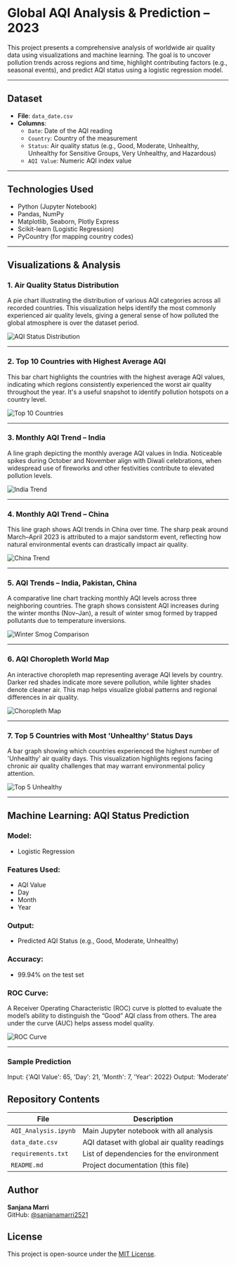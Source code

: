 # Global AQI Analysis & Prediction – 2023

This project presents a comprehensive analysis of worldwide air quality data using visualizations and machine learning. The goal is to uncover pollution trends across regions and time, highlight contributing factors (e.g., seasonal events), and predict AQI status using a logistic regression model.

---

## Dataset

- **File**: `data_date.csv`
- **Columns**:
  - `Date`: Date of the AQI reading
  - `Country`: Country of the measurement
  - `Status`: Air quality status (e.g., Good, Moderate, Unhealthy, Unhealthy for Sensitive Groups, Very Unhealthy, and Hazardous)
  - `AQI Value`: Numeric AQI index value

---

## Technologies Used

- Python (Jupyter Notebook)
- Pandas, NumPy
- Matplotlib, Seaborn, Plotly Express
- Scikit-learn (Logistic Regression)
- PyCountry (for mapping country codes)

---

## Visualizations & Analysis

### 1. Air Quality Status Distribution
A pie chart illustrating the distribution of various AQI categories across all recorded countries. This visualization helps identify the most commonly experienced air quality levels, giving a general sense of how polluted the global atmosphere is over the dataset period.

![AQI Status Distribution](images/status_pie.png)

---

### 2. Top 10 Countries with Highest Average AQI
This bar chart highlights the countries with the highest average AQI values, indicating which regions consistently experienced the worst air quality throughout the year. It's a useful snapshot to identify pollution hotspots on a country level.

![Top 10 Countries](images/top10_avg_aqi.png)

---

### 3. Monthly AQI Trend – India
A line graph depicting the monthly average AQI values in India. Noticeable spikes during October and November align with Diwali celebrations, when widespread use of fireworks and other festivities contribute to elevated pollution levels.

![India Trend](images/india_trend.png)

---

### 4. Monthly AQI Trend – China
This line graph shows AQI trends in China over time. The sharp peak around March–April 2023 is attributed to a major sandstorm event, reflecting how natural environmental events can drastically impact air quality.

![China Trend](images/china_trend.png)

---

### 5. AQI Trends – India, Pakistan, China
A comparative line chart tracking monthly AQI levels across three neighboring countries. The graph shows consistent AQI increases during the winter months (Nov–Jan), a result of winter smog formed by trapped pollutants due to temperature inversions.

![Winter Smog Comparison](https://github.com/sanjanamarri2521/AQI_Analysis/blob/main/images/winter_smog_comparision.png)

---

### 6. AQI Choropleth World Map
An interactive choropleth map representing average AQI levels by country. Darker red shades indicate more severe pollution, while lighter shades denote cleaner air. This map helps visualize global patterns and regional differences in air quality.

![Choropleth Map](images/choropleth_map.png)

---

### 7. Top 5 Countries with Most 'Unhealthy' Status Days
A bar graph showing which countries experienced the highest number of 'Unhealthy' air quality days. This visualization highlights regions facing chronic air quality challenges that may warrant environmental policy attention.

![Top 5 Unhealthy](images/unhealthy_top5.png)

---

## Machine Learning: AQI Status Prediction

### Model:
- Logistic Regression

### Features Used:
- AQI Value
- Day
- Month
- Year

### Output:
- Predicted AQI Status (e.g., Good, Moderate, Unhealthy)

### Accuracy:
- 99.94% on the test set

### ROC Curve:
A Receiver Operating Characteristic (ROC) curve is plotted to evaluate the model’s ability to distinguish the “Good” AQI class from others. The area under the curve (AUC) helps assess model quality.

![ROC Curve](images/roc_curve.png)

---

### Sample Prediction

Input: {'AQI Value': 65, 'Day': 21, 'Month': 7, 'Year': 2022}
Output: 'Moderate'

## Repository Contents

| File                          | Description                                  |
|-------------------------------|----------------------------------------------|
| `AQI_Analysis.ipynb`           | Main Jupyter notebook with all analysis      |
| `data_date.csv`                | AQI dataset with global air quality readings |
| `requirements.txt`             | List of dependencies for the environment     |
| `README.md`                    | Project documentation (this file)            |

## Author

**Sanjana Marri**  
 GitHub: [@sanjanamarri2521](https://github.com/sanjanamarri2521)

##  License

This project is open-source under the [MIT License](LICENSE).
